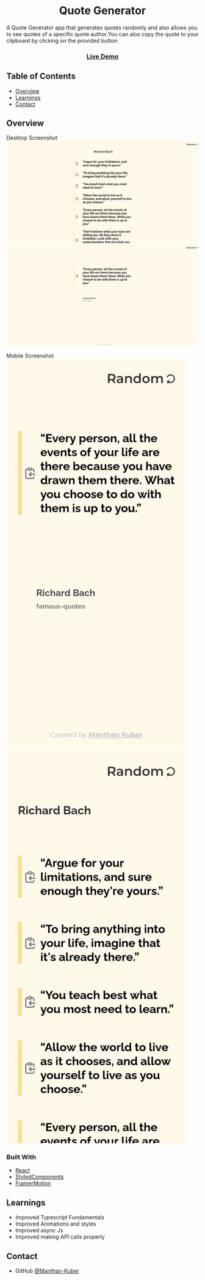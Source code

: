 <h1 align="center">Quote Generator</h1>

A Quote Generator app that generates quotes randomly and also allows you to see quotes of a specific quote author.You can alos copy the quote to your clipboard by clicking on the provided button 

<div align="center">
  <h3>
    <a href="https://quote-generator-manthan-kuber.vercel.app/">
      Live Demo
    </a>
  </h3>
</div>

<!-- TABLE OF CONTENTS -->

## Table of Contents

- [Overview](#overview)
- [Learnings](#learnings)
- [Contact](#contact)

<!-- OVERVIEW -->

## Overview

Desktop Screenshot
![screenshot](deskSS1.png)
![screenshot](deskSS2.png)

Mobile Screenshot
![screenshot](mobSS1.png)
![screenshot](mobSS2.png)


### Built With

<!-- This section should list any major frameworks that you built your project using. Here are a few examples.-->

- [React](https://reactjs.org/)
- [StyledComponents](https://styled-components.com/)
- [FramerMotion](https://www.framer.com/motion/)

## Learnings

- Improved Typescript Fundamentals
- Improved Animations and styles
- Improved async Js
- Improved making API calls properly 

## Contact

- GitHub [@Manthan-Kuber](https://github.com/Manthan-Kuber)

